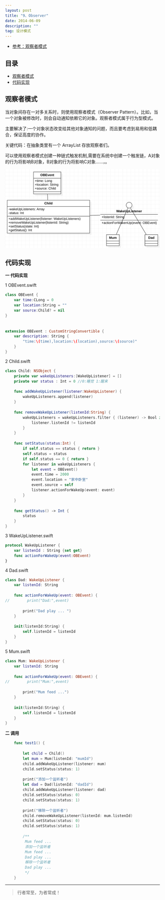 ```yaml
---
layout: post
title: "9、Observer"
date: 2014-06-09
description: ""
tag: 设计模式
---
```



- [参考：观察者模式](https://www.runoob.com/design-pattern/observer-pattern.html)





## 目录

* [观察者模式](#content1)
* [代码实现](#content2)




<!-- ************************************************ -->
## <a id="content1"></a>观察者模式

当对象间存在一对多关系时，则使用观察者模式（Observer Pattern）。比如，当一个对象被修改时，则会自动通知依赖它的对象。观察者模式属于行为型模式。

主要解决了:一个对象状态改变给其他对象通知的问题，而且要考虑到易用和低耦合，保证高度的协作。

关键代码：在抽象类里有一个 ArrayList 存放观察者们。

可以使用观察者模式创建一种链式触发机制,需要在系统中创建一个触发链，A对象的行为将影响B对象，B对象的行为将影响C对象……，。

<img src="/images/DesignPatterns/observer.png" alt="img">


<!-- ************************************************ -->
## <a id="content2"></a>代码实现

**一 代码实现**

1 OBEvent.swift

```swift
class OBEvent {
    var time:CLong = 0
    var location:String = ""
    var source:Child? = nil
}


extension OBEvent : CustomStringConvertible {
    var description: String {
        "time:\(time),location:\(location),source:\(source)"
    }
}
```

2 Child.swift

```swift
class Child: NSObject {
    private var wakeUpListeners:[WakeUpListener] = []
    private var status : Int = 0 //0:睡觉 1:醒来
    
    func addWakeUpListener(listener:WakeUpListener) {
        wakeUpListeners.append(listener)
    }
    
    func removeWakeUpListener(listenId:String) {
        wakeUpListeners = wakeUpListeners.filter { (listener) -> Bool in
            listener.listenId != listenId
        }
    }
    
    func setStatus(status:Int) {
        if self.status == status { return }
        self.status = status
        if self.status == 0 { return }
        for listener in wakeUpListeners {
            let event = OBEvent()
            event.time = 2000
            event.location = "家中卧室"
            event.source = self
            listener.actionForWakeUp(event: event)
        }
    }
    
    func getStatus() -> Int {
        status
    }
}
```


3 WakeUpListener.swift

```swift
protocol WakeUpListener {
    var listenId : String {set get}
    func actionForWakeUp(event:OBEvent) 
}
```

4 Dad.swift

```swift
class Dad: WakeUpListener {
    var listenId: String
    
    func actionForWakeUp(event: OBEvent) {
//        print("Dad:",event)
        
        print("Dad play ... ")
    }
    
    init(listenId:String) {
        self.listenId = listenId
    }
}
```

5 Mum.swift

```swift
class Mum: WakeUpListener {
    var listenId: String
    
    func actionForWakeUp(event: OBEvent) {
//        print("Mum:",event)
        
        print("Mum feed ...")
    }
    
    init(listenId:String) {
        self.listenId = listenId
    }
}

```


**二 调用**

```swift
    func test1() {
        
        let child = Child()
        let mum = Mum(listenId: "mumId")
        child.addWakeUpListener(listener: mum)
        child.setStatus(status: 1)
        
        print("添加一个监听者")
        let dad = Dad(listenId: "dadId")
        child.addWakeUpListener(listener: dad)
        child.setStatus(status: 0)
        child.setStatus(status: 1)
        
        print("移除一个监听者")
        child.removeWakeUpListener(listenId: mum.listenId)
        child.setStatus(status: 0)
        child.setStatus(status: 1)
        
        /**
         Mum feed ...
         添加一个监听者
         Mum feed ...
         Dad play ...
         移除一个监听者
         Dad play ...
         */
    }
```







----------
>  行者常至，为者常成！


